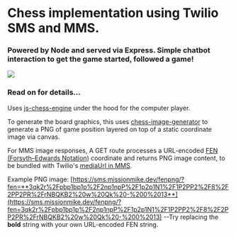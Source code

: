 # Chess implementation using Twilio SMS and MMS.

### Powered by Node and served via Express. Simple chatbot interaction to get the game started, followed a game!

![](https://tools.missionmike.dev/assets/twilio-text-chess-nonumber.gif)

### Read on for details...

Uses [js-chess-engine](https://www.npmjs.com/package/js-chess-engine) under the hood for the computer player. 

To generate the board graphics, this uses [chess-image-generator](https://www.npmjs.com/package/chess-image-generator) to generate a PNG of game position layered on top of a static coordinate image via canvas.

For MMS image responses, A GET route processes a URL-encoded [FEN (Forsyth–Edwards Notation)](https://en.wikipedia.org/wiki/Forsyth%E2%80%93Edwards_Notation "Wikipedia - Forsyth–Edwards Notation") coordinate and returns PNG image content, to be bundled with Twilio's [mediaUrl in MMS](https://www.twilio.com/docs/sms/send-messages#include-media-in-your-messages). 

Example PNG image: [https://sms.missionmike.dev/fenpng/?fen=**3qk2r%2Fpbp1bp1p%2F2np1npP%2F1p2p1N1%2F1P2PP2%2F8%2F2PP2PR%2FrNBQKB2%20w%20Qk%20-%200%2013**](https://sms.missionmike.dev/fenpng/?fen=3qk2r%2Fpbp1bp1p%2F2np1npP%2F1p2p1N1%2F1P2PP2%2F8%2F2PP2PR%2FrNBQKB2%20w%20Qk%20-%200%2013) --Try replacing the **bold** string with your own URL-encoded FEN string.
